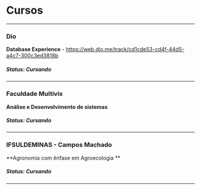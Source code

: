 # Cursos #

***

### Dio

**Database Experience** - https://web.dio.me/track/cd1cde53-cd4f-44d5-a4c7-300c3ed3818b

##### Status: Cursando

***

### Faculdade Multivix

**Análise e Desenvolvimento de sistemas** 

##### Status: Cursando

___

### IFSULDEMINAS - Campos Machado

**Agronomia com ênfase em Agroecologia **

##### Status: Cursando

***

